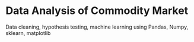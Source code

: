 # Data Analysis of Commodity Market
 Data cleaning, hypothesis testing, machine learning using Pandas, Numpy, sklearn, matplotlib
